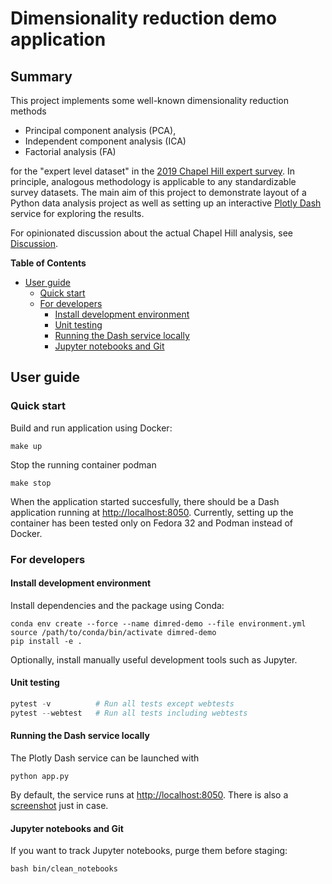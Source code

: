 # Dimensionality reduction demo application

## Summary 

This project implements some well-known dimensionality reduction methods 

- Principal component analysis (PCA),
- Independent component analysis (ICA)
- Factorial analysis (FA)

for the "expert level dataset" in the [2019 Chapel Hill expert
survey](https://www.chesdata.eu/2019-chapel-hill-expert-survey "2019_CHES"). In
principle, analogous methodology is applicable to any standardizable survey
datasets. The main aim of this project to demonstrate layout of a Python data
analysis project as well as setting up an interactive [Plotly
Dash](https://dash.plotly.com/ "Dash") service for exploring the results.

For opinionated discussion about the actual Chapel Hill analysis, see
[Discussion](doc/discussion.md "Discussion").


<!-- markdown-toc start - Don't edit this section. Run M-x markdown-toc-refresh-toc -->
**Table of Contents**

- [User guide](#user-guide)
    - [Quick start](#quick-start)
    - [For developers](#for-developers)
        - [Install development environment](#install-development-environment)
        - [Unit testing](#unit-testing)
        - [Running the Dash service locally](#running-the-dash-service-locally)
        - [Jupyter notebooks and Git](#jupyter-notebooks-and-git)

<!-- markdown-toc end -->


## User guide

### Quick start

Build and run application using Docker:
``` shell
make up
```

Stop the running container podman
``` shell
make stop
```

When the application started succesfully, there should be a Dash application
running at <http://localhost:8050>. Currently, setting up the container has been tested only on
Fedora 32 and Podman instead of Docker.

### For developers

#### Install development environment

Install dependencies and the package using Conda:

``` shell
conda env create --force --name dimred-demo --file environment.yml
source /path/to/conda/bin/activate dimred-demo
pip install -e .
```

Optionally, install manually useful development tools such as Jupyter.

#### Unit testing

``` python
pytest -v          # Run all tests except webtests
pytest --webtest   # Run all tests including webtests
```

#### Running the Dash service locally

The Plotly Dash service can be launched with

``` shell
python app.py
```

By default, the service runs at <http://localhost:8050>. There is also a
[screenshot](doc/images/dash.png "Screenshot from the Dash app") just in case.

#### Jupyter notebooks and Git

If you want to track Jupyter notebooks, purge them before staging:

``` shell
bash bin/clean_notebooks
```
